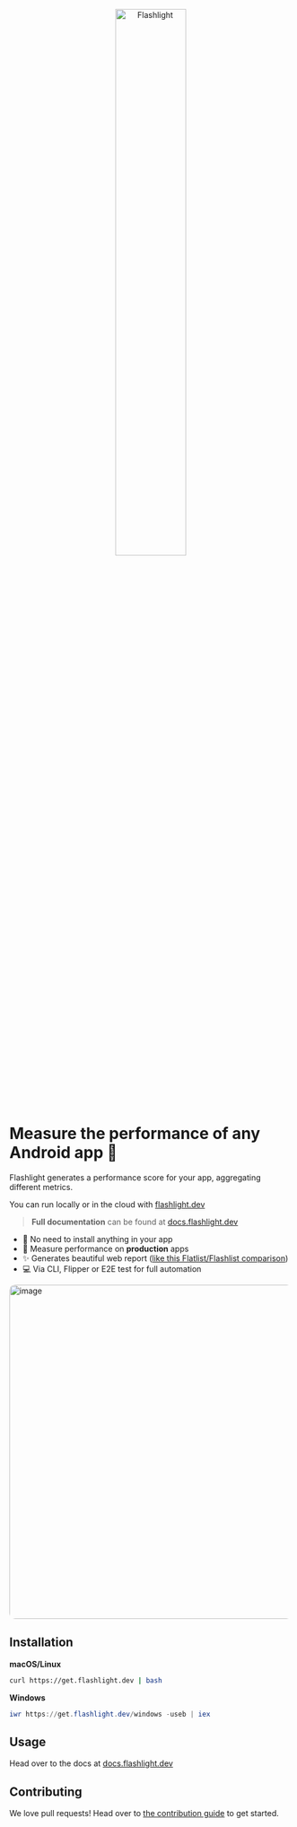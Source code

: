 <p align="center">
  <img src="./website/static/img/logo-black.svg" alt="Flashlight" width="50%" ><br />
</p>

# Measure the performance of any Android app 🔦

Flashlight generates a performance score for your app, aggregating different metrics.

You can run locally or in the cloud with [flashlight.dev](https://flashlight.dev/)

> **Full documentation** can be found at [docs.flashlight.dev](https://docs.flashlight.dev)

- 🙅 No need to install anything in your app
- 🚀 Measure performance on **production** apps
- ✨ Generates beautiful web report ([like this Flatlist/Flashlist comparison](https://docs.flashlight.dev/examples/flashlist/report.html))
- 💻 Via CLI, Flipper or E2E test for full automation

<img width="596" alt="image" src="https://github.com/bamlab/flashlight/assets/4534323/82e107f4-8682-4c77-ab18-985fa1b8c2d1" style="border-radius: 10px">

## Installation

**macOS/Linux**

```bash
curl https://get.flashlight.dev | bash
```

**Windows**

```powershell
iwr https://get.flashlight.dev/windows -useb | iex
```

## Usage

Head over to the docs at [docs.flashlight.dev](https://docs.flashlight.dev)

## Contributing

We love pull requests! Head over to [the contribution guide](./CONTRIBUTING.md) to get started.
